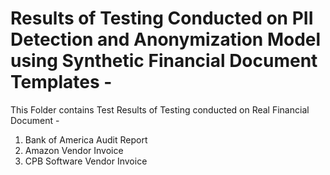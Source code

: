 # Results of Testing Conducted on PII Detection and Anonymization Model using Synthetic Financial Document Templates -
This Folder contains Test Results of Testing conducted on Real Financial Document - 
1. Bank of America Audit Report
2. Amazon Vendor Invoice
3. CPB Software Vendor Invoice

